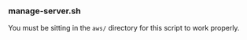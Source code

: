### manage-server.sh

You must be sitting in the `aws/` directory for this script to work properly.
